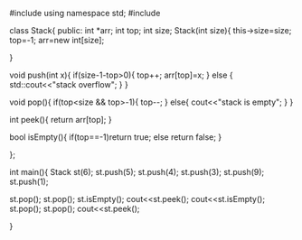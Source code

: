 #include <iostream>
using namespace std;
#include<stack>

class Stack{
  public:
  int *arr;
  int top;
  int size;
  Stack(int size){
    this->size=size;
    top=-1;
    arr=new int[size];
    
  }
  
  void push(int x){
    if(size-1-top>0){
      top++;
      arr[top]=x;
    }
    else {
      std::cout<<"stack overflow";
    }
  }

  void pop(){
    if(top<size && top>-1){
      top--;
    }
    else{
      cout<<"stack is empty";
    }
  }

  int peek(){
    return arr[top];
  }

  bool isEmpty(){
    if(top==-1)return true;
    else return false;
  }

};

int main(){
  Stack st(6);
  st.push(5);
  st.push(4);
  st.push(3);
  st.push(9);
  st.push(1);

  st.pop();
  st.pop();
  st.isEmpty();
  cout<<st.peek();
  cout<<st.isEmpty();
  st.pop();
  st.pop();
  cout<<st.peek();

}
